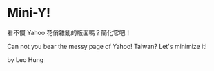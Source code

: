 # Mini-Y! #
	

看不慣 Yahoo 花俏雜亂的版面嗎？簡化它吧！ 

Can not you bear the messy page of Yahoo! Taiwan? Let's minimize it!


by Leo Hung

